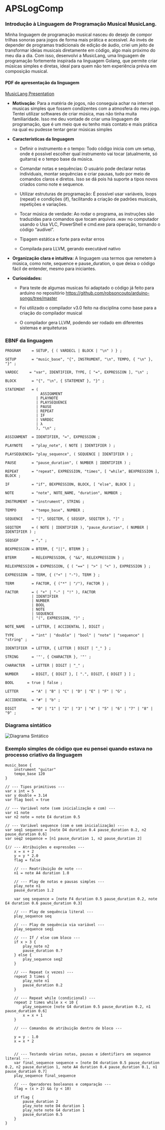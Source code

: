 # APSLogComp

### Introdução à Linguagem de Programação Musical MusicLang.

Minha linguagem de programação musical nasceu do desejo de compor trilhas sonoras para jogos de forma mais prática e acessível. Ao invés de depender de programas tradicionais de edição de áudio, criei um jeito de transformar ideias musicais diretamente em código, algo mais próximo do meu dia a dia. Com isso, desenvolvi a MusicLang, uma linguagem de programação fortemente inspirada na linguagem Golang, que permite criar músicas simples e diretas, ideal para quem não tem experiência prévia em composição musical.

#### PDF de apresentação da linguagem

[MusicLang Presentation](MusicLang-PowerPoint.pdf)

- **Motivação**:
  Para a matéria de jogos, não conseguia achar na internet musicas simples que fossem condizentes com a atmosfera do meu jogo. Tentei utilizar softwares de criar música, mas não tinha muita familiaridade. Isso me deu vontade de criar uma linguagem de programação, que é um meio que eu tenho mais contato e mais prática na qual eu pudesse tentar gerar músicas simples

- **Características da linguagem**

  - Definir o instrumento e o tempo:
    Todo código inicia com um setup, onde é possível escolher qual instrumento vai tocar (atualmente, só guitarra) e o tempo base da música.

  - Comandar notas e sequências:
    O usuário pode declarar notas individuais, montar sequências e criar pausas, tudo por meio de comandos claros e diretos. Isso se dá pois há suporte a tipos novos criados como note e sequence.

  - Utilizar estruturas de programação:
    É possível usar variáveis, loops (repeat) e condições (if), facilitando a criação de padrões musicais, repetições e variações.

  - Tocar música de verdade:
    Ao rodar o programa, as instruções são traduzidas para comandos que tocam arquivos .wav no computador usando o Usa VLC, PowerShell e cmd.exe para operação, tornando o código “audível”.

  - Tipagem estática e forte para evitar erros

  - Compilada para LLVM, gerando executável nativo

- **Organização clara e intuitiva:**
  A linguagem usa termos que remetem à música, como note, sequence e pause_duration, o que deixa o código fácil de entender, mesmo para iniciantes.

- **Curiosidades:**

  - Para teste de algumas musicas foi adaptado o código já feito para arduino no repositório https://github.com/robsoncouto/arduino-songs/tree/master

  - Foi utilizado o compilador v3.0 feito na disciplina como base para a criação do compilador musical

  - O compilador gera LLVM, podendo ser rodado em diferentes sistemas e arquiteturas

### EBNF da linguagem

```ebnf
PROGRAM     = SETUP, { ( VARDECL | BLOCK | "\n" ) } ;

SETUP       = "music_base", "{", INSTRUMENT, "\n", TEMPO, { "\n" }, "}" ;

VARDEC     = "var", IDENTIFIER, TYPE, [ "=", EXPRESSION ], "\n" ;

BLOCK       = "{", "\n", { STATEMENT }, "}" ;

STATEMENT   = (
                ASSIGNMENT
              | PLAYNOTE
              | PLAYSEQUENCE
              | PAUSE
              | REPEAT
              | IF
              | VARDEC
              | λ
              ), "\n" ;

ASSIGNMENT  = IDENTIFIER, "=", EXPRESSION ;

PLAYNOTE    = "play_note", ( NOTE | IDENTIFIER ) ;

PLAYSEQUENCE= "play_sequence", ( SEQUENCE | IDENTIFIER ) ;

PAUSE       = "pause_duration", ( NUMBER | IDENTIFIER ) ;

REPEAT      = "repeat", EXPRESSION, "times", [ "while", BEXPRESSION ], BLOCK ;

IF          = "if", BEXPRESSION, BLOCK, [ "else", BLOCK ] ;

NOTE        = "note", NOTE_NAME, "duration", NUMBER ;

INSTRUMENT  = "instrument", STRING ;

TEMPO       = "tempo_base", NUMBER ;

SEQUENCE    = "[", SEQITEM, { SEQSEP, SEQITEM }, "]" ;

SEQITEM     = ( NOTE | IDENTIFIER ), "pause_duration", ( NUMBER | IDENTIFIER ) ;

SEQSEP      = "," ;

BEXPRESSION = BTERM, { "||", BTERM } ;

BTERM       = RELEXPRESSION, { "&&", RELEXPRESSION } ;

RELEXPRESSION = EXPRESSION, { ( "==" | ">" | "<" ), EXPRESSION } ;

EXPRESSION  = TERM, { ("+" | "-"), TERM } ;

TERM        = FACTOR, { ("*" | "/"), FACTOR } ;

FACTOR      = ( "+" | "-" | "!" ), FACTOR
            | IDENTIFIER
            | NUMBER
            | BOOL
            | NOTE
            | SEQUENCE
            | "(", EXPRESSION, ")" ;

NOTE_NAME   = LETTER, [ ACCIDENTAL ], DIGIT ;

TYPE        = "int" | "double" | "bool" | "note" | "sequence" | "string" ;

IDENTIFIER  = LETTER, { LETTER | DIGIT | "_" } ;

STRING      = '"', { CHARACTER }, '"' ;

CHARACTER   = LETTER | DIGIT | "_" ;

NUMBER      = DIGIT, { DIGIT }, [ ".", DIGIT, { DIGIT } ] ;

BOOL      = true | false ;

LETTER      = "A" | "B" | "C" | "D" | "E" | "F" | "G" ;

ACCIDENTAL  = "#" | "b" ;

DIGIT       = "0" | "1" | "2" | "3" | "4" | "5" | "6" | "7" | "8" | "9" ;
```

### Diagrama sintático

![Diagrama Sintático](DiagramaSintatico.png)

### Exemplo simples de código que eu pensei quando estava no processo criativo da linguagem

```plaintext
music_base {
    instrument "guitar"
    tempo_base 120
}

// --- Tipos primitivos ---
var x int = 5
var y double = 3.14
var flag bool = true

// --- Variável note (sem inicialização e com) ---
var n1 note
var n2 note = note E4 duration 0.5

// --- Variável sequence (com e sem inicialização) ---
var seq1 sequence = [note D4 duration 0.4 pause_duration 0.2, n2 pause_duration 0.6]
var seq2 sequence = [n1 pause_duration 1, n2 pause_duration 2]

{// --- Atribuições e expressões ---
    x = x + 2
    y = y * 2.0
    flag = false

    // --- Reatribuição de note ---
    n1 = note A4 duration 1.0

    // --- Play de notas e pausas simples ---
    play_note n1
    pause_duration 1.2

    var seq sequence = [note F4 duration 0.5 pause_duration 0.2, note E4 duration 0.6 pause_duration 0.3]

    // --- Play de sequência literal ---
    play_sequence seq

    // --- Play de sequência via variável ---
    play_sequence seq1

    // --- If / else com bloco ---
    if x > 3 {
        play_note n2
        pause_duration 0.7
    } else {
        play_sequence seq2
    }

    // --- Repeat (x vezes) ---
    repeat 3 times {
        play_note n1
        pause_duration 0.2
    }

    // --- Repeat while (condicional) ---
    repeat 2 times while x < 10 {
        play_sequence [note G4 duration 0.5 pause_duration 0.2, n1 pause_duration 0.6]
        x = x + 1
    }

    // --- Comandos de atribuição dentro de bloco ---

    y = y - 1.0
    x = x * 2


    // --- Testando várias notas, pausas e identifiers em sequence literal ---
    var final_sequence sequence = [note D4 duration 0.5 pause_duration 0.2, n2 pause_duration 1, note A4 duration 0.4 pause_duration 0.1, n1 pause_duration 0.7]
    play_sequence final_sequence

    // --- Operadores booleanos e comparação ---
    flag = (x > 2) && (y < 10)

    if flag {
        pause_duration 2
        play_note note D4 duration 1
        play_note note G4 duration 1
        pause_duration 0.5
    }
}
```
